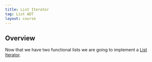 ```yaml
---
title: List Iterator
tag: List ADT
layout: course
---
```


## Overview

Now that we have two functional lists we are going to implement a [List
Iterator](https://docs.oracle.com/javase/10/docs/api/java/util/ListIterator.html).